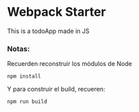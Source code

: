 # Webpack Starter
This is a todoApp made in JS

### Notas:
Recuerden reconstruir los módulos de Node
```
npm install
```

Y para construir el build, recueren:
```
npm run build
```
